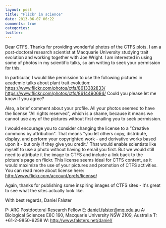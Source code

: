 ```yaml
---
layout: post
title: "Flickr in science"
date: 2013-06-07 06:22
comments: true
categories: 
twitter: 
---
```


Dear CTFS,
Thanks for providing wonderful photos of the CTFS plots. I am a post-doctoral research scientist at Macquarie University studying trait evolution and working together with Joe Wright. I am interested in using some of photos in my scientific talks, so am writing to seek your permission for this. 

In particular, I would like permission to use the following pictures in academic talks about plant trait evolution:
https://www.flickr.com/photos/ctfs/8613382833/
https://www.flickr.com/photos/ctfs/8614490694/
Could you please let me know if you agree?

Also, a brief comment about your profile. All your photos seemed to have the license "All rights reserved", which is a shame, because it means we cannot use any of the pictures without first emailing you to seek permission.

I would encourage you to consider changing the license to a "Creative commons by attribution". That means "you let others copy, distribute, display, and perform your copyrighted work - and derivative works based upon it - but only if they give you credit." That would enable scientists like myself to use  a photo without having to email you first. But we would still need to attribute it the image to CTFS and include a link back to the picture's page on flickr. This license seems ideal for CTFS content, as it would maximize the use of your pictures and promotion of CTFS activities. You can read more about license here: http://www.flickr.com/account/prefs/license/

Again, thanks for publishing some inspiring images of CTFS sites - it's great to see what the sites actually look like. 

With best regards,
Daniel Falster

P: ARC Postdoctoral Research Fellow
E: daniel.falster@mq.edu.au
A: Biological Sciences E8C 160, Macquarie University NSW 2109, Australia
T: +61-2-9850-9258
W: http://www.falsters.net/daniel/

